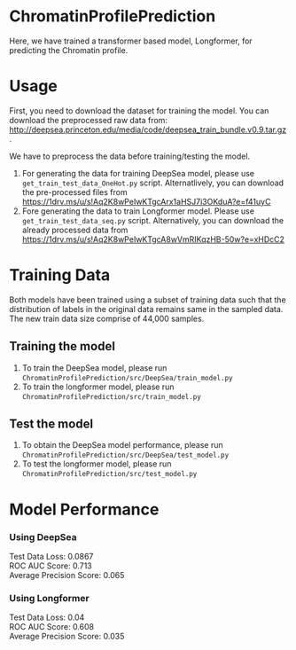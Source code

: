 # ChromatinProfilePrediction
Here, we have trained a transformer based model, Longformer, for predicting the Chromatin profile.

# Usage
First, you need to download the dataset for training the model. You can download the preprocessed raw data from: http://deepsea.princeton.edu/media/code/deepsea_train_bundle.v0.9.tar.gz. 

We have to preprocess the data before training/testing the model. 

1. For generating the data for training DeepSea model, please use ```get_train_test_data_OneHot.py``` script. Alternatlively, you can download the pre-processed files from https://1drv.ms/u/s!Aq2K8wPeIwKTgcArx1aHSJ7i3OKduA?e=f41uyC
2. Fore generating the data to train Longformer model. Please use ```get_train_test_data_seq.py``` script. Alternatively, you can download the already processed data from https://1drv.ms/u/s!Aq2K8wPeIwKTgcA8wVmRIKqzHB-50w?e=xHDcC2

# Training Data
Both models have been trained using a subset of training data such that the distribution of labels in the original data remains same in the sampled data. The new train data size comprise of 44,000 samples. 

## Training the model
1. To train the DeepSea model, please run ```ChromatinProfilePrediction/src/DeepSea/train_model.py```
2. To train the longformer model, please run ```ChromatinProfilePrediction/src/train_model.py```

## Test the model
1. To obtain the DeepSea model performance, please run ```ChromatinProfilePrediction/src/DeepSea/test_model.py```
2. To test the longformer model, please run ```ChromatinProfilePrediction/src/test_model.py```

# Model Performance
### Using DeepSea
Test Data Loss: 0.0867 <br/>
ROC AUC Score: 0.713 <br/>
Average Precision Score: 0.065 <br/>


### Using Longformer
Test Data Loss: 0.04 <br/>
ROC AUC Score: 0.608 <br/>
Average Precision Score: 0.035<br/>
